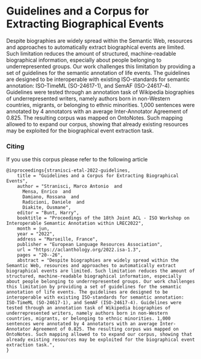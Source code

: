 # Guidelines and a Corpus for Extracting Biographical Events

Despite biographies are widely spread within the Semantic Web, resources and approaches to automatically extract biographical events are limited. Such limitation reduces the amount of structured, machine-readable biographical information, especially about people belonging to underrepresented groups. Our work challenges this limitation by providing a set of guidelines for the semantic annotation of life events. The guidelines are designed to be interoperable with existing ISO-standards for semantic annotation: ISO-TimeML (SO-24617-1), and SemAF (ISO-24617-4). Guidelines were tested through an annotation task of Wikipedia biographies of underrepresented writers, namely authors born in non-Western countries, migrants, or belonging to ethnic minorities. 1,000 sentences were annotated by 4 annotators with an average Inter-Annotator Agreement of 0.825. The resulting corpus was mapped on OntoNotes. Such mapping allowed to to expand our corpus, showing that already existing resources may be exploited for the biographical event extraction task.

### Citing
If you use this corpus please refer to the following article

```
@inproceedings{stranisci-etal-2022-guidelines,
    title = "Guidelines and a Corpus for Extracting Biographical Events",
    author = "Stranisci, Marco Antonio  and
      Mensa, Enrico  and
      Damiano, Rossana  and
      Radicioni, Daniele  and
      Diakite, Ousmane",
    editor = "Bunt, Harry",
    booktitle = "Proceedings of the 18th Joint ACL - ISO Workshop on Interoperable Semantic Annotation within LREC2022",
    month = jun,
    year = "2022",
    address = "Marseille, France",
    publisher = "European Language Resources Association",
    url = "https://aclanthology.org/2022.isa-1.3",
    pages = "20--26",
    abstract = "Despite biographies are widely spread within the Semantic Web, resources and approaches to automatically extract biographical events are limited. Such limitation reduces the amount of structured, machine-readable biographical information, especially about people belonging to underrepresented groups. Our work challenges this limitation by providing a set of guidelines for the semantic annotation of life events. The guidelines are designed to be interoperable with existing ISO-standards for semantic annotation: ISO-TimeML (SO-24617-1), and SemAF (ISO-24617-4). Guidelines were tested through an annotation task of Wikipedia biographies of underrepresented writers, namely authors born in non-Western countries, migrants, or belonging to ethnic minorities. 1,000 sentences were annotated by 4 annotators with an average Inter-Annotator Agreement of 0.825. The resulting corpus was mapped on OntoNotes. Such mapping allowed to to expand our corpus, showing that already existing resources may be exploited for the biographical event extraction task.",
}
```
